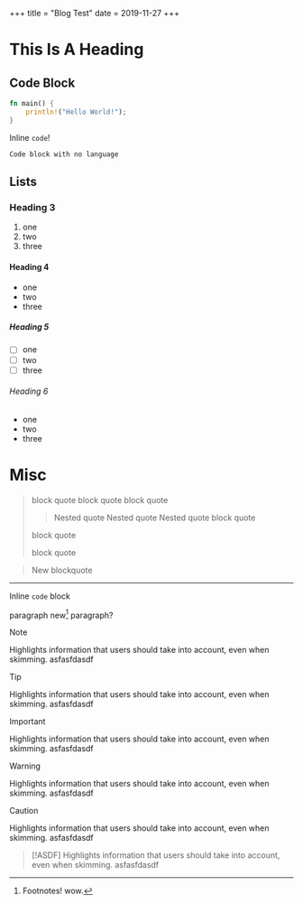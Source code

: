 +++
title = "Blog Test"
date = 2019-11-27
+++

# This Is A Heading

## Code Block
```rust
fn main() {
    println!("Hello World!");
}
```

Inline `code`!

```
Code block with no language
```

## Lists

### Heading 3
1. one
2. two
3. three

#### Heading 4
- one
- two
- three

##### Heading 5
- [ ] one
- [ ] two
- [ ] three

###### Heading 6
* one
* two
* three

# Misc
> block quote
> block quote
> block quote
> > Nested quote
> > Nested quote
> > Nested quote
> block quote
>
> block quote
>
> block quote

> New blockquote

---

Inline `code` block

paragraph
new[^1] paragraph?

> [!NOTE]
> Highlights information that users should take into account, even when skimming.
> asfasfdasdf

> [!TIP]
> Highlights information that users should take into account, even when skimming.
> asfasfdasdf

> [!IMPORTANT]
> Highlights information that users should take into account, even when skimming.
> asfasfdasdf

> [!WARNING]
> Highlights information that users should take into account, even when skimming.
> asfasfdasdf

> [!CAUTION]
> Highlights information that users should take into account, even when skimming.
> asfasfdasdf

> [!ASDF]
> Highlights information that users should take into account, even when skimming.
> asfasfdasdf

[^1]: Footnotes! wow.
